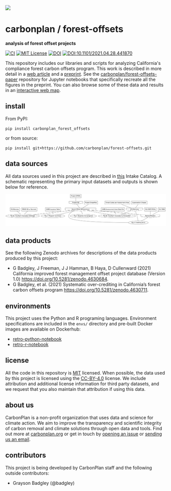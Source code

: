 <img
  src='https://carbonplan-assets.s3.amazonaws.com/monogram/dark-small.png'
  height='48'
/>

# carbonplan / forest-offsets

**analysis of forest offset projects**

[![CI](https://github.com/carbonplan/forest-offsets/actions/workflows/main.yaml/badge.svg)](https://github.com/carbonplan/forest-offsets/actions/workflows/main.yaml)
[![MIT License](https://badgen.net/badge/license/MIT/blue)](./LICENSE)
[![DOI](https://img.shields.io/badge/code-10.5281/zenodo.4628604-6aa3d5?link=https://doi.org/10.5281/zenodo.4628604)](https://doi.org/10.5281/zenodo.4628604)
[![DOI:10.1101/2021.04.28.441870](http://img.shields.io/badge/preprint-10.1101/2021.04.28.441870-9f3a44.svg)](https://doi.org/10.1101/2021.04.28.441870)

This repository includes our libraries and scripts for analyzing California's compliance forest carbon offsets program. This work is described in more detail in a [web article](https://carbonplan.org/research/forest-offsets-explainer) and a [preprint](https://doi.org/10.1101/2021.04.28.441870). See the [carbonplan/forest-offsets-paper](https://github.com/carbonplan/forest-offsets-paper) repository for Jupyter notebooks that specifically recreate all the figures in the preprint. You can also browse some of these data and results in an [interactive web map](https://carbonplan.org/research/forest-offsets).

## install

From PyPI:

```shell
pip install carbonplan_forest_offsets
```

or from source:

```shell
pip install git+https://github.com/carbonplan/forest-offsets.git
```

## data sources

All data sources used in this project are described in [this](./carbonplan_forest_offsets/data/catalog.yaml) Intake Catalog. A schematic representing the primary input datasets and outputs is shown below for reference.

![offsets-dag](./offsets-dag.png)

## data products

See the following Zenodo archives for descriptions of the data products produced by this project:

- G Badgley, J Freeman, J J Hamman, B Haya, D Cullenward (2021) California improved forest management offset project database (Version 1.0) https://doi.org/10.5281/zenodo.4630684.
- G Badgley, et al. (2021) Systematic over-crediting in California’s forest carbon offsets program https://doi.org/10.5281/zenodo.4630711.

## environments

This project uses the Python and R programing languages. Environment specifications are included in the `envs/` directory and pre-built Docker images are available on Dockerhub:

- [retro-python-notebook](https://hub.docker.com/repository/docker/carbonplan/retro-python-notebook)
- [retro-r-notebook](https://hub.docker.com/repository/docker/carbonplan/retro-r-notebook)

## license

All the code in this repository is [MIT](https://choosealicense.com/licenses/mit/) licensed. When possible, the data used by this project is licensed using the [CC-BY-4.0](https://choosealicense.com/licenses/cc-by-4.0/) license. We include attribution and additional license information for third party datasets, and we request that you also maintain that attribution if using this data.

## about us

CarbonPlan is a non-profit organization that uses data and science for climate action. We aim to improve the transparency and scientific integrity of carbon removal and climate solutions through open data and tools. Find out more at [carbonplan.org](https://carbonplan.org/) or get in touch by [opening an issue](https://github.com/carbonplan/forest-offsets/issues/new) or [sending us an email](mailto:hello@carbonplan.org).

## contributors

This project is being developed by CarbonPlan staff and the following outside contributors:

- Grayson Badgley (@badgley)
